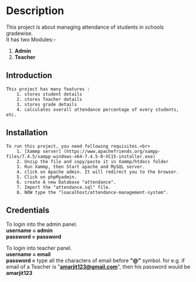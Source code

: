 # Description

This project is about managing attendance of students in schools gradewise. <br>
It has two Modules:-<br>
1. **Admin**  
2. **Teacher**  

## Introduction

	This project has many features :
		1. stores student details
		2. stores Teacher details
		3. stores grade details
		4. calculates overall attendance percentage of every students, etc.
## Installation

	To run this project, you need following requisites.<br>
		1. [Xammp server] (https://www.apachefriends.org/xampp-files/7.4.5/xampp-windows-x64-7.4.5-0-VC15-installer.exe)
		2. Unzip the file and copy/paste it in Xammp/htdocs folder
		3. Run Xammp, then Start apache and MySQL server.
		4. click on Apache admin. It will redirect you to the browser.
		5. Click on phpMyadmin.
		6. create A new Database "attendance".
		7. Import the "attendance.sql" file.
		8. NOW type the "loacalhost/attendance-management-system".

## Credentials

To login into the admin panel.  
**username = admin** <br> **password = password**<br>

To login into teacher panel.  
	**username = email**  
	**password =** type all the characters of email  before **"@"** symbol. for e.g. if email of a Teacher is "**amarjit123@gmail.com**", then his password would be **amarjit123**
